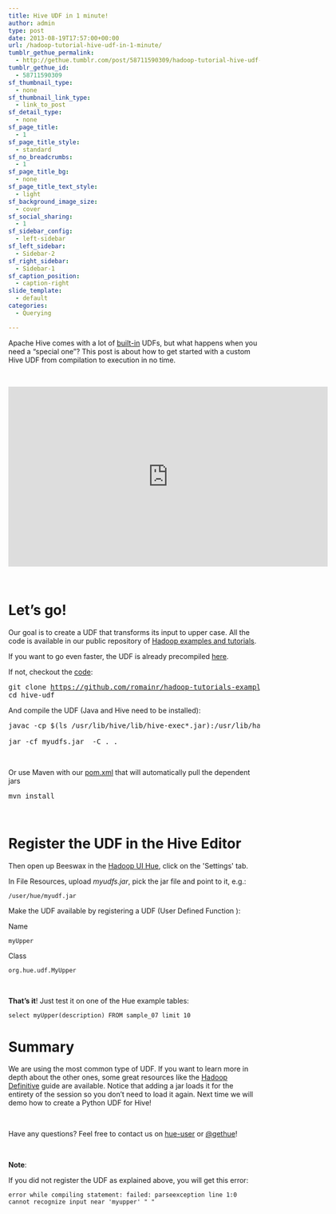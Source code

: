 ```yaml
---
title: Hive UDF in 1 minute!
author: admin
type: post
date: 2013-08-19T17:57:00+00:00
url: /hadoop-tutorial-hive-udf-in-1-minute/
tumblr_gethue_permalink:
  - http://gethue.tumblr.com/post/58711590309/hadoop-tutorial-hive-udf-in-1-minute
tumblr_gethue_id:
  - 58711590309
sf_thumbnail_type:
  - none
sf_thumbnail_link_type:
  - link_to_post
sf_detail_type:
  - none
sf_page_title:
  - 1
sf_page_title_style:
  - standard
sf_no_breadcrumbs:
  - 1
sf_page_title_bg:
  - none
sf_page_title_text_style:
  - light
sf_background_image_size:
  - cover
sf_social_sharing:
  - 1
sf_sidebar_config:
  - left-sidebar
sf_left_sidebar:
  - Sidebar-2
sf_right_sidebar:
  - Sidebar-1
sf_caption_position:
  - caption-right
slide_template:
  - default
categories:
  - Querying

---
```

<p id="docs-internal-guid-7f706b2a-97b5-9a0c-5dff-ae0ff0c1eaad">
  Apache Hive comes with a lot of <a href="https://cwiki.apache.org/confluence/display/Hive/LanguageManual+UDF#">built-in</a> UDFs, but what happens when you need a “special one”? This post is about how to get started with a custom Hive UDF from compilation to execution in no time.
</p>

&nbsp;

<iframe src="https://player.vimeo.com/video/72200781?dnt=1&app_id=122963" width="640" height="360" frameborder="0" title="Hadoop tutorial: build and use Hive UDF in 1 minute!" allow="autoplay; fullscreen" allowfullscreen></iframe>

&nbsp;

# Let’s go!

Our goal is to create a UDF that transforms its input to upper case. All the code is available in our public repository of [Hadoop examples and tutorials][1].

If you want to go even faster, the UDF is already precompiled [here][2].

If not, checkout the [code][3]:

<pre class="code">git clone <a href="https://github.com/romainr/hadoop-tutorials-examples.git">https://github.com/romainr/hadoop-tutorials-examples.git</a>
cd hive-udf</pre>

And compile the UDF (Java and Hive need to be installed):

<pre class="code">javac -cp $(ls /usr/lib/hive/lib/hive-exec*.jar):/usr/lib/hadoop/hadoop-common.jar org/hue/udf/MyUpper.java

jar -cf myudfs.jar  -C . .</pre>

&nbsp;

Or use Maven with our [pom.xml][4] that will automatically pull the dependent jars

<pre class="code">mvn install</pre>

&nbsp;

# Register the UDF in the Hive Editor

Then open up Beeswax in the [Hadoop UI Hue][5], click on the 'Settings' tab.

In File Resources, upload _<span class="code">myudfs.jar</span>_, pick the jar file and point to it, e.g.:

<pre><code class="bash">/user/hue/myudf.jar</code></pre>

Make the UDF available by registering a UDF (User Defined Function ):

Name

<pre><code class="bash">myUpper</code></pre>

Class

<pre><code class="bash">org.hue.udf.MyUpper</code></pre>

&nbsp;

**That’s it**! Just test it on one of the Hue example tables:

<pre><code class="sql">select myUpper(description) FROM sample_07 limit 10</code></pre>

# Summary

We are using the most common type of UDF. If you want to learn more in depth about the other ones, some great resources like the [Hadoop Definitive][6] guide are available. Notice that adding a jar loads it for the entirety of the session so you don’t need to load it again. Next time we will demo how to create a Python UDF for Hive!

&nbsp;

Have any questions? Feel free to contact us on [hue-user][7] or [@gethue][8]!

&nbsp;

**Note**:

If you did not register the UDF as explained above, you will get this error:

<pre><code class="bash">error while compiling statement: failed: parseexception line 1:0 cannot recognize input near 'myupper' " "</code></pre>

 [1]: https://github.com/romainr/hadoop-tutorials-examples
 [2]: https://github.com/romainr/hadoop-tutorials-examples/raw/master/hive-udf/myudfs.jar
 [3]: https://github.com/romainr/hadoop-tutorials-examples/blob/master/hive-udf/org/hue/udf/MyUpper.java
 [4]: https://github.com/romainr/hadoop-tutorials-examples/blob/master/hive-udf/pom.xml
 [5]: http://gethue.com
 [6]: https://www.inkling.com/read/hadoop-definitive-guide-tom-white-3rd/chapter-12/ch12-section-08
 [7]: http://groups.google.com/a/cloudera.org/group/hue-user
 [8]: https://twitter.com/gethue
